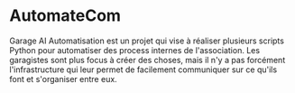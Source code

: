 # AutomateCom
Garage AI Automatisation est un projet qui vise à réaliser plusieurs scripts Python pour automatiser des process internes de l'association. Les garagistes sont plus focus à créer des choses, mais il n'y a pas forcément l'infrastructure qui leur permet de facilement communiquer sur ce qu'ils font et s'organiser entre eux.